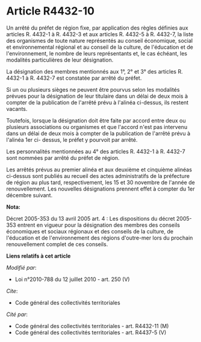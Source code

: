 # Article R4432-10

Un arrêté du préfet de région fixe, par application des règles définies aux articles R. 4432-1 à R. 4432-3 et aux articles R.
4432-5 à R. 4432-7, la liste des organismes de toute nature représentés au    conseil économique, social et environnemental
régional et au conseil de la culture, de l'éducation et de l'environnement, le nombre de leurs représentants et, le cas
échéant, les modalités particulières de leur désignation. 

La désignation des membres mentionnés aux 1°, 2° et 3° des articles R. 4432-1 à R. 4432-7 est constatée par arrêté du
préfet. 

Si un ou plusieurs sièges ne peuvent être pourvus selon les modalités prévues pour la désignation de leur titulaire dans un
délai de deux mois à compter de la publication de l'arrêté prévu à l'alinéa ci-dessus, ils restent vacants. 

Toutefois, lorsque la désignation doit être faite par accord entre deux ou plusieurs associations ou organismes et que
l'accord n'est pas intervenu dans un délai de deux mois à compter de la publication de l'arrêté prévu à l'alinéa 1er ci-
dessus, le préfet y pourvoit par arrêté. 

Les personnalités mentionnées au 4° des articles R. 4432-1 à R. 4432-7 sont nommées par arrêté du préfet de région. 

Les arrêtés prévus au premier alinéa et aux deuxième et cinquième alinéas ci-dessus sont publiés au recueil des actes
administratifs de la préfecture de région au plus tard, respectivement, les 15 et 30 novembre de l'année de renouvellement.
Les nouvelles désignations prennent effet à compter du 1er décembre suivant.

**Nota:**

Décret 2005-353 du 13 avril 2005 art. 4 : Les dispositions du décret 2005-353 entrent en vigueur pour la désignation des
membres des conseils économiques et sociaux régionaux et des conseils de la culture, de l'éducation et de l'environnement des
régions d'outre-mer lors du prochain renouvellement complet de ces conseils.

**Liens relatifs à cet article**

_Modifié par_:

  - Loi n°2010-788 du 12 juillet 2010 - art. 250 (V)

_Cite_:

  - Code général des collectivités territoriales

_Cité par_:

  - Code général des collectivités territoriales - art. R4432-11 (M)
  - Code général des collectivités territoriales - art. R4437-5 (V)
